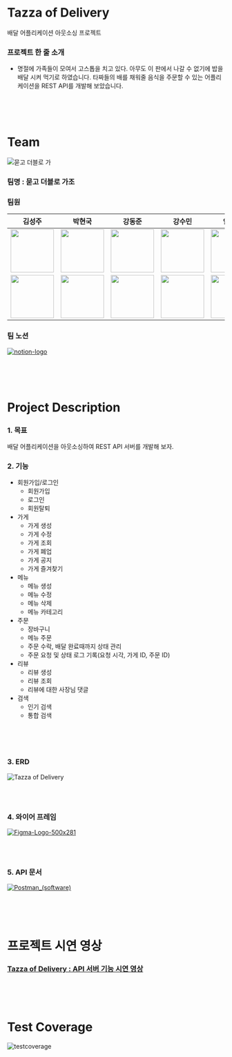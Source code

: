 # Tazza of Delivery
배달 어플리케이션 아웃소싱 프로젝트

### 프로젝트 한 줄 소개 
- 명절에 가족들이 모여서 고스톱을 치고 있다. 아무도 이 판에서 나갈 수 없기에 밥을 배달 시켜 먹기로 하였습니다. 타짜들의 배를 채워줄 음식을 주문할 수 있는 어플리케이션을 REST API를 개발해 보았습니다.

<br/><br/><br/>

# Team
![묻고 더블로 가](https://github.com/user-attachments/assets/60da1624-6d67-4287-a6b7-ae1b90aa7f97)
### 팀명 : 묻고 더블로 가조
### 팀원
|김성주|박현국|강동준|강수민|안예환|
|---|---|---|---|---|
|<img src ="https://github.com/user-attachments/assets/e8a7082a-b231-4c02-85ed-70091d69480c" width="100" height="100"/>|<img src="https://github.com/user-attachments/assets/8f79c055-2a2b-4ed7-bb9c-0023895e61fa" width="100" height="100"/>|<img src ="https://github.com/user-attachments/assets/1646a7a0-6177-46ca-be0d-b3450864bf89" width="100" height="100"/>|<img src ="https://github.com/user-attachments/assets/913276c3-4ea2-4f19-b05f-9864f0f0a1e2" width="100" height="100"/>|<img src ="https://github.com/user-attachments/assets/044850f2-bda9-4f76-b0e2-cf697de2cea6" width="100" height="100"/>|
|[<img src="https://img.shields.io/badge/Github-000000?style=flat-square&logo=Github&logoColor=white" width="100"/>](https://github.com/sjkimplus?tab=repositories)|[<img src="https://img.shields.io/badge/Github-000000?style=flat-square&logo=Github&logoColor=white" width="100"/>](https://github.com/HyunKook-Park)|[<img src="https://img.shields.io/badge/Github-000000?style=flat-square&logo=Github&logoColor=white" width="100"/>](https://github.com/KangDongJoon)|[<img src="https://img.shields.io/badge/Github-000000?style=flat-square&logo=Github&logoColor=white" width="100"/>](https://github.com/kang-sumin)|[<img src="https://img.shields.io/badge/Github-000000?style=flat-square&logo=Github&logoColor=white" width="100"/>](https://github.com/davidan94)|

### 팀 노션
[![notion-logo](https://github.com/user-attachments/assets/b8340334-03b3-4110-a8be-5a41d2aaeab1)](https://www.notion.so/teamsparta/4b2678f7468a48f18a0970c3da153678)


<br/><br/><br/>

# Project Description
### 1. 목표
배달 어플리케이션을 아웃소싱하여 REST API 서버를 개발해 보자.

### 2. 기능
- 회원가입/로그인
  - 회원가입
  - 로그인
  - 회원탈퇴
- 가게
  - 가게 생성
  - 가게 수정
  - 가게 조회
  - 가게 폐업
  - 가게 공지
  - 가게 즐겨찾기
- 메뉴
  - 메뉴 생성
  - 메뉴 수정
  - 메뉴 삭제
  - 메뉴 카테고리
- 주문
  - 장바구니
  - 메뉴 주문
  - 주문 수락, 배달 완료때까지 상태 관리
  - 주문 요청 및 상태 로그 기록(요청 시각, 가게 ID, 주문 ID)
- 리뷰
  - 리뷰 생성
  - 리뷰 조회
  - 리뷰에 대한 사장님 댓글
- 검색
  - 인기 검색
  - 통합 검색

<br/><br/><br/>
### 3. ERD
![Tazza of Delivery](https://github.com/user-attachments/assets/6895a760-b6ae-498d-9597-506db3e79671)

<br/><br/>

### 4. 와이어 프레임
[![Figma-Logo-500x281](https://github.com/user-attachments/assets/e10ac873-fca0-48db-b6ce-abde5e58a5eb)](https://www.figma.com/design/RpllDSuh5TvvSIipWIIi8A/Tazza-of-Delivery?node-id=0-1&node-type=canvas&t=rl0kX5HlNQrsC7u4-0)

<br/><br/>

### 5. API 문서
[![Postman_(software)](https://github.com/user-attachments/assets/eca4db6c-403a-47a5-8067-b9c102eb1a9c)](https://documenter.getpostman.com/view/37568206/2sAXqwXzAS)

<br/><br/><br/>

# 프로젝트 시연 영상
### [Tazza of Delivery : API 서버 기능 시연 영상](https://www.youtube.com/watch?v=z0IZ1PYHPcY)

<br/><br/><br/>

# Test Coverage
![testcoverage](https://github.com/user-attachments/assets/e1486e65-1d24-47e9-8636-0a53b397399b)


